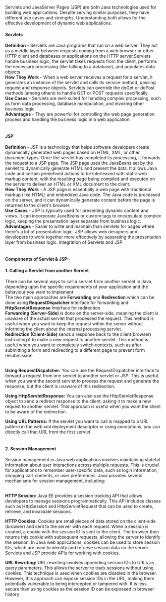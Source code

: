Servlets and JavaServer Pages (JSP) are both Java technologies used for building web applications. Despite serving similar purposes, they have different use cases and strengths. Understanding both allows for the effective development of dynamic web applications.<br>

<h4><b>Servlets</b></h4>
<b>Definition</b> - Servlets are Java programs that run on a web server. They act as a middle layer between requests coming from a web browser or other HTTP client and databases or applications on the HTTP server.Servlets handle business logic, the servlet takes requests from the client, performs the necessary processing (like talking to a database), and populates data objects<br>
<b>How They Work</b> - When a web server receives a request for a servlet, it generates an instance of the servlet and calls its service method, passing request and response objects. Servlets can override the doGet or doPost methods (among others) to handle GET or POST requests specifically.<br>
<b>Use Cases</b> - Servlets are well-suited for handling complex processing, such as form data processing, database manipulation, and invoking other business logic.<br>
<b>Advantages</b> - They are powerful for controlling the web page generation process and handling the business logic in a web application.<br><br>

<h4><b>JSP</b></h4>
<b>Definition</b> - JSP is a technology that helps software developers create dynamically generated web pages based on HTML, XML, or other document types. Once the servlet has completed its processing, it forwards the request to a JSP page. The JSP page uses the JavaBeans set by the servlet to dynamically generate HTML and present the data. It allows Java code and certain predefined actions to be interleaved with static web markup content, with the resulting page being compiled and executed on the server to deliver an HTML or XML document to the client.<br>
<b>How They Work</b> - A JSP page is essentially a web page with traditional markup (like HTML) and embedded Java code. The Java code is processed on the server, and it can dynamically generate content before the page is returned to the client's browser.<br>
<b>Use Cases</b> - JSP is typically used for presenting dynamic content and views. It can incorporate JavaBeans or custom tags to encapsulate complex logic, keeping the presentation layer separate from business logic.<br>
<b>Advantages</b> - Easier to write and maintain than servlets for pages where there's a lot of presentation logic. JSP allows web designers and developers to work together more effectively by separating the presentation layer from business logic.
Integration of Servlets and JSP<br><br>

<h4><b>Components of Servlet & JSP:- </b></h4>

<h4><b>1. Calling a Servlet from another Servlet</b></h4>
There can be several ways to call a servlet from another servlet in Java, depending upon the specific requirements of your application and the behaviour you want to implement<br>
The two main approaches are <b>Forwarding</b> and <b>Redirection</b> which can be done using <b>RequestDispatcher</b> interface for forwarding and <b>HttpServletResponse</b> Interface for redirection.<br>
<b>Forwarding (Server-Side)</b> is done on the server-side, meaning the client is unaware of the actual servlet that processed the request. This method is useful when you want to keep the request within the server without informing the client about the internal processing servlet.<br>
<b>Redirection (Client-Side)</b> sends a response back to the client(browser) instructing it to make a new request to another servlet. This method is useful when you want to completely switch contexts, such as after submitting a form and redirecting to a different page to prevent form resubmission.<br><br>

<b>Using RequestDispatcher:</b> You can use the RequestDispatcher interface to forward a request from one servlet to another servlet or JSP. This is useful when you want the second servlet to process the request and generate the response, but the client is unaware of this redirection.<br>

<b>Using HttpServletResponse:</b> You can also use the HttpServletResponse object to send a redirect response to the client, asking it to make a new request to another servlet. This approach is useful when you want the client to be aware of the redirection.<br>

<b>Using URL Patterns:</b> If the servlet you want to call is mapped to a URL pattern in the web.xml deployment descriptor or using annotations, you can directly call that URL from the first servlet.<br><br>


<h4><b>2. Session Management</b></h4>
Session management in Java web applications involves maintaining stateful information about user interactions across multiple requests. This is crucial for applications to remember user-specific data, such as login information, shopping cart contents, or user preferences. Java provides several mechanisms for session management, including:<br><br>

<b>HTTP Session:</b> Java EE provides a session tracking API that allows developers to manage sessions programmatically. This API includes classes such as HttpSession and HttpServletRequest that can be used to create, retrieve, and invalidate sessions.<br>

<b>HTTP Cookies:</b> Cookies are small pieces of data stored on the client-side (browser) and sent to the server with each request. When a session is created, a cookie with the session ID is sent to the client. The browser then returns this cookie with subsequent requests, allowing the server to identify the session. In Java web applications, cookies can be used to store session IDs, which are used to identify and retrieve session data on the server. Servlets and JSP provide APIs for working with cookies.<br>

<b>URL Rewriting:</b> URL rewriting involves appending session IDs to URLs as query parameters. This allows the server to track sessions without using cookies. This technique is used when cookies are disabled in the browser. However, this approach can expose session IDs in the URL, making them potentially vulnerable to being intercepted or tampered with. It is less secure than using cookies as the session ID can be exposeed in browser history<br>


